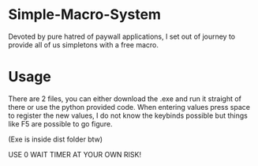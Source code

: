 # Simple-Macro-System
Devoted by pure hatred of paywall applications, I set out of journey to provide all of us simpletons with a free macro.

# Usage
There are 2 files, you can either download the .exe and run it straight of there or use the python provided code.
When entering values press space to register the new values, I do not know the keybinds possible but things like F5 are possible to go figure.

(Exe is inside dist folder btw)

USE 0 WAIT TIMER AT YOUR OWN RISK!
